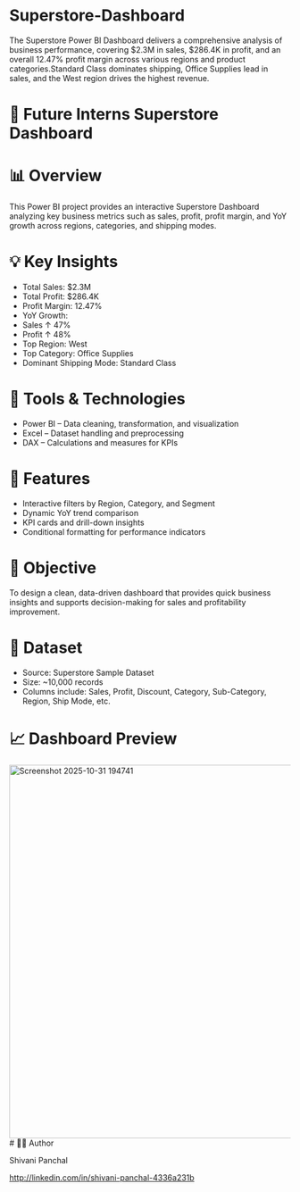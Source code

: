 # Superstore-Dashboard
The Superstore Power BI Dashboard delivers a comprehensive analysis of business performance, covering $2.3M in sales, $286.4K in profit, and an overall 12.47% profit margin across various regions and product categories.Standard Class dominates shipping, Office Supplies lead in sales, and the West region drives the highest revenue.
# 🛒 Future Interns Superstore Dashboard
# 📊 Overview
This Power BI project provides an interactive Superstore Dashboard analyzing key business metrics such as sales, profit, profit margin, and YoY growth across regions, categories, and shipping modes.
# 💡 Key Insights
- Total Sales: $2.3M
- Total Profit: $286.4K
- Profit Margin: 12.47%
- YoY Growth:
- Sales ↑ 47%
- Profit ↑ 48%
- Top Region: West
- Top Category: Office Supplies
- Dominant Shipping Mode: Standard Class
# 🧠 Tools & Technologies
- Power BI – Data cleaning, transformation, and visualization
- Excel – Dataset handling and preprocessing
- DAX – Calculations and measures for KPIs
# 🧩 Features
- Interactive filters by Region, Category, and Segment
- Dynamic YoY trend comparison
- KPI cards and drill-down insights
- Conditional formatting for performance indicators
# 🚀 Objective
To design a clean, data-driven dashboard that provides quick business insights and supports decision-making for sales and profitability improvement.
# 📂 Dataset
- Source: Superstore Sample Dataset
- Size: ~10,000 records
- Columns include: Sales, Profit, Discount, Category, Sub-Category, Region, Ship Mode, etc.
# 📈 Dashboard Preview
<img width="1207" height="669" alt="Screenshot 2025-10-31 194741" src="https://github.com/user-attachments/assets/a1230818-c89c-47c2-8d83-635764fe5613" />
# 🧑‍💻 Author

 Shivani Panchal
 
 http://linkedin.com/in/shivani-panchal-4336a231b

